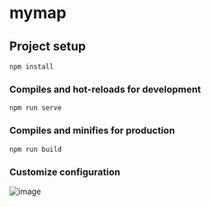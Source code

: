 # mymap

## Project setup
```
npm install
```

### Compiles and hot-reloads for development
```
npm run serve
```

### Compiles and minifies for production
```
npm run build
```

### Customize configuration
![image](https://github.com/lishuocoder/EpidemicMap/blob/master/map.png)
